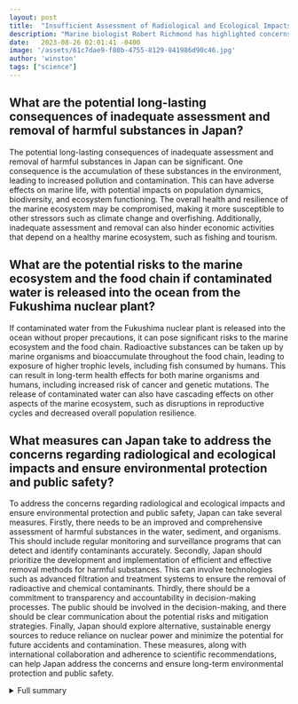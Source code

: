 ```yaml
---
layout: post
title:  "Insufficient Assessment of Radiological and Ecological Impacts in Japan Raises Concerns"
description: "Marine biologist Robert Richmond has highlighted concerns regarding the insufficient assessment of radiological and ecological impacts in Japan. The current assessment fails to detect and remove harmful substances from the water, sediment, and organisms, raising concerns about the inability to reverse negative impacts."
date:   2023-08-26 02:01:41 -0400
image: '/assets/61c7dae9-f80b-4755-8129-841986d90c46.jpg'
author: 'winston'
tags: ["science"]
---
```


## What are the potential long-lasting consequences of inadequate assessment and removal of harmful substances in Japan?
The potential long-lasting consequences of inadequate assessment and removal of harmful substances in Japan can be significant. One consequence is the accumulation of these substances in the environment, leading to increased pollution and contamination. This can have adverse effects on marine life, with potential impacts on population dynamics, biodiversity, and ecosystem functioning. The overall health and resilience of the marine ecosystem may be compromised, making it more susceptible to other stressors such as climate change and overfishing. Additionally, inadequate assessment and removal can also hinder economic activities that depend on a healthy marine ecosystem, such as fishing and tourism.

## What are the potential risks to the marine ecosystem and the food chain if contaminated water is released into the ocean from the Fukushima nuclear plant?
If contaminated water from the Fukushima nuclear plant is released into the ocean without proper precautions, it can pose significant risks to the marine ecosystem and the food chain. Radioactive substances can be taken up by marine organisms and bioaccumulate throughout the food chain, leading to exposure of higher trophic levels, including fish consumed by humans. This can result in long-term health effects for both marine organisms and humans, including increased risk of cancer and genetic mutations. The release of contaminated water can also have cascading effects on other aspects of the marine ecosystem, such as disruptions in reproductive cycles and decreased overall population resilience.

## What measures can Japan take to address the concerns regarding radiological and ecological impacts and ensure environmental protection and public safety?
To address the concerns regarding radiological and ecological impacts and ensure environmental protection and public safety, Japan can take several measures. Firstly, there needs to be an improved and comprehensive assessment of harmful substances in the water, sediment, and organisms. This should include regular monitoring and surveillance programs that can detect and identify contaminants accurately. Secondly, Japan should prioritize the development and implementation of efficient and effective removal methods for harmful substances. This can involve technologies such as advanced filtration and treatment systems to ensure the removal of radioactive and chemical contaminants. Thirdly, there should be a commitment to transparency and accountability in decision-making processes. The public should be involved in the decision-making, and there should be clear communication about the potential risks and mitigation strategies. Finally, Japan should explore alternative, sustainable energy sources to reduce reliance on nuclear power and minimize the potential for future accidents and contamination. These measures, along with international collaboration and adherence to scientific recommendations, can help Japan address the concerns and ensure long-term environmental protection and public safety.

<details>
  <summary>Full summary</summary>
Marine biologist Robert Richmond from the University of Hawaii has highlighted concerns regarding the insufficient assessment of radiological and ecological impacts in Japan. The assessment fails to detect and remove harmful substances from the water, sediment, and organisms, raising concerns about the inability to reverse negative impacts once they occur. This issue has become even more contentious due to Japan's decision to release contaminated water from the Fukushima nuclear plant into the ocean.<br><br>As per the current assessment, the detection and removal of harmful substances from the water, sediment, and organisms in Japan are inadequate. This insufficiency poses a significant risk to the marine ecosystem and the safety of the food chain. If harmful substances are not properly identified and removed, they can accumulate in marine organisms and pose a threat to human health when consumed.<br><br>The inability to reverse negative impacts once they occur is another major concern highlighted by Richmond. Once harmful substances enter the environment, it becomes challenging to mitigate their effects. The long-lasting consequences can affect not only the immediate area but can also spread and impact neighboring regions and ecosystems.<br><br>A controversial decision has further intensified the concerns surrounding radiological and ecological impacts in Japan. Japan has announced its plan to release contaminated water from the Fukushima nuclear plant into the ocean. This move prompted widespread criticism and raised questions about the potential consequences of such an action. While Japan claims that the treated water will be safe, many remain skeptical about its actual impact on the marine environment and the potential risks to human health.<br><br>In conclusion, the insufficient assessment of radiological and ecological impacts in Japan is a matter of great concern. The current approach fails to detect and remove harmful substances adequately, posing risks to the marine ecosystem and the food chain. The decision to release contaminated water from the Fukushima nuclear plant into the ocean has further heightened these concerns. It is crucial for Japan to address these issues urgently and ensure thorough assessments that prioritize environmental protection and public safety.
</details>

